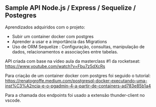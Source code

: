 ## Sample API Node.js / Express / Sequelize / Postegres

Aprendizados adquiridos com o projeto:

* Subir um container docker com postgres
* Aprender a usar e a importância das Migrations
* Uso de ORM Sequelize : Configuração, consultas, manipulação de dados, relacionamentos e associações entre tabelas.

API criada com base na vídeo aula da masterclass #1 da rocketseat:
https://www.youtube.com/watch?v=Fbu7z5dXcRs

Para criação de um container docker com postgres foi seguido o tutorial:
https://renatogroffe.medium.com/postgresql-docker-executando-uma-inst%C3%A2ncia-e-o-pgadmin-4-a-partir-de-containers-ad783e85b1a4

Para a chamada dos endpoints foi usado a extensão thunder-client no vscode.
